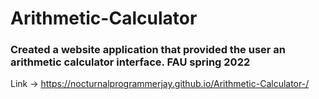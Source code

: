 # Arithmetic-Calculator 
### Created a website application that provided the user an arithmetic calculator interface. FAU spring 2022
Link -> https://nocturnalprogrammerjay.github.io/Arithmetic-Calculator-/
